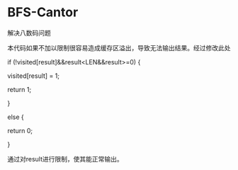 # BFS-Cantor
解决八数码问题

本代码如果不加以限制很容易造成缓存区溢出，导致无法输出结果。经过修改此处

if (!visited[result]&&result<LEN&&result>=0) {

visited[result] = 1;

return 1;

}

else {

return 0;

}


通过对result进行限制，使其能正常输出。
